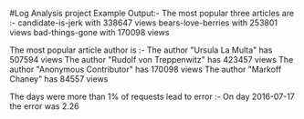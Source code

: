 #Log Analysis project 
Example Output:- 
The most popular three articles are :-
candidate-is-jerk with 338647 views
bears-love-berries with 253801 views
bad-things-gone with 170098 views

The most popular article author is :-
The author "Ursula La Multa" has 507594 views
The author "Rudolf von Treppenwitz" has 423457 views
The author "Anonymous Contributor" has 170098 views
The author "Markoff Chaney" has 84557 views

The days were more than 1% of requests lead to error :-
On day 2016-07-17 the error was 2.26
